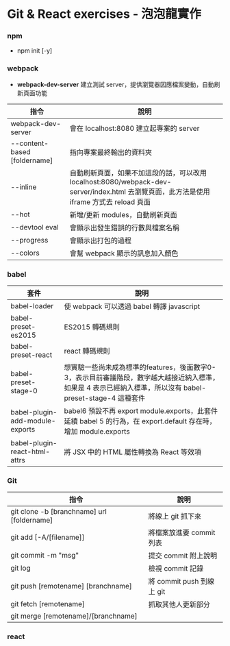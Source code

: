 Git & React exercises - 泡泡龍實作
===========================
### npm
- npm init [-y]

### webpack
- **webpack-dev-server** 建立測試 server，提供瀏覽器因應檔案變動，自動刷新頁面功能

|指令|說明|
|---|---|
|webpack-dev-server|會在 localhost:8080 建立起專案的 server|
| --content-based [foldername]|指向專案最終輸出的資料夾|
| --inline|自動刷新頁面，如果不加這段的話，可以改用  localhost:8080/webpack-dev-server/index.html 去瀏覽頁面，此方法是使用 iframe 方式去 reload 頁面|
| --hot|新增/更新 modules，自動刷新頁面|
| --devtool eval|會顯示出發生錯誤的行數與檔案名稱|
| --progress|會顯示出打包的過程|
| --colors|會幫 webpack 顯示的訊息加入顏色|
    
### babel
|套件|說明|
|---|---|
|babel-loader|使 webpack 可以透過 babel 轉譯 javascript|
|babel-preset-es2015|ES2015 轉碼規則|
|babel-preset-react|react 轉碼規則|
|babel-preset-stage-0|想實驗一些尚未成為標準的features，後面數字0-3，表示目前審議階段，數字越大越接近納入標準，如果是 4 表示已經納入標準，所以沒有 babel-preset-stage-4 這種套件|
|babel-plugin-add-module-exports|babel6 預設不再 export module.exports，此套件 延續 babel 5 的行為，在 export.default 存在時，增加 module.exports|
|babel-plugin-react-html-attrs|將 JSX 中的 HTML 屬性轉換為 React 等效項|

### Git
|指令|說明|
|---|---|
|git clone -b [branchname] url [foldername]|將線上 git 抓下來|
|git add [-A/[filename]]|將檔案放進要 commit 列表|
|git commit -m "msg"|提交 commit 附上說明|
|git log|檢視 commit 記錄|
|git push [remotename] [branchname]|將 commit push 到線上 git|
|git fetch [remotename]|抓取其他人更新部分|
|git merge [remotename]/[branchname]||

### react
